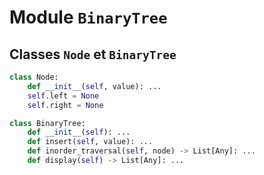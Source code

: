 
# Module `BinaryTree`

## Classes `Node` et `BinaryTree`

```python
class Node:
    def __init__(self, value): ...
    self.left = None
    self.right = None

class BinaryTree:
    def __init__(self): ...
    def insert(self, value): ...
    def inorder_traversal(self, node) -> List[Any]: ...
    def display(self) -> List[Any]: ...
```    